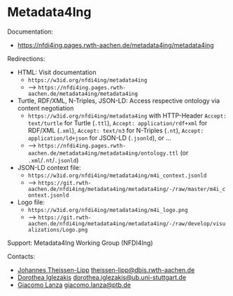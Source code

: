 Metadata4Ing
==============================

Documentation:
* https://nfdi4ing.pages.rwth-aachen.de/metadata4ing/metadata4ing

Redirections:
* HTML: Visit documentation
  * `https://w3id.org/nfdi4ing/metadata4ing`
  * --> `https://nfdi4ing.pages.rwth-aachen.de/metadata4ing/metadata4ing`
* Turtle, RDF/XML, N-Triples, JSON-LD: Access respective ontology via content negotiation
  * `https://w3id.org/nfdi4ing/metadata4ing` with HTTP-Header `Accept: text/turtle` for Turtle (`.ttl`), `Accept: application/rdf+xml` for RDF/XML (`.xml`), `Accept: text/n3` for N-Triples (`.nt`), `Accept: application/ld+json` for JSON-LD (`.jsonld`), or ...
  * --> `https://nfdi4ing.pages.rwth-aachen.de/metadata4ing/metadata4ing/ontology.ttl` (or `.xml`/`.nt`/`.jsonld`)
* JSON-LD context file:
  * `https://w3id.org/nfdi4ing/metadata4ing/m4i_context.jsonld`
  * --> `https://git.rwth-aachen.de/nfdi4ing/metadata4ing/metadata4ing/-/raw/master/m4i_context.jsonld`
* Logo file:
  * `https://w3id.org/nfdi4ing/metadata4ing/m4i_logo.png`
  * --> `https://git.rwth-aachen.de/nfdi4ing/metadata4ing/metadata4ing/-/raw/develop/visualizations/Logo.png`

Support:
Metadata4Ing Working Group (NFDI4Ing)

Contacts:
* [Johannes Theissen-Lipp](https://github.com/JohannesLipp) <theissen-lipp@dbis.rwth-aachen.de>
* [Dorothea Iglezakis](https://github.com/doigl) <dorothea.iglezakis@ub.uni-stuttgart.de>
* [Giacomo Lanza](https://github.com/Zack-83) <giacomo.lanza@ptb.de>
